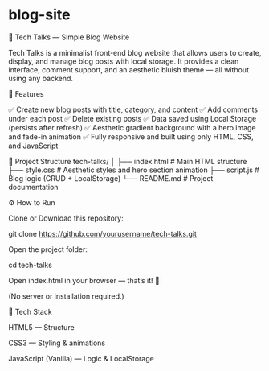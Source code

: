 # blog-site

🧠 Tech Talks — Simple Blog Website

Tech Talks is a minimalist front-end blog website that allows users to create, display, and manage blog posts with local storage.
It provides a clean interface, comment support, and an aesthetic bluish theme — all without using any backend.

🚀 Features

✅ Create new blog posts with title, category, and content
✅ Add comments under each post
✅ Delete existing posts
✅ Data saved using Local Storage (persists after refresh)
✅ Aesthetic gradient background with a hero image and fade-in animation
✅ Fully responsive and built using only HTML, CSS, and JavaScript

🧩 Project Structure
tech-talks/
│
├── index.html        # Main HTML structure
├── style.css         # Aesthetic styles and hero section animation
├── script.js         # Blog logic (CRUD + LocalStorage)
└── README.md         # Project documentation

⚙️ How to Run

Clone or Download this repository:

git clone https://github.com/yourusername/tech-talks.git


Open the project folder:

cd tech-talks


Open index.html in your browser — that’s it! 🎉

(No server or installation required.)

🎨 Tech Stack

HTML5 — Structure

CSS3 — Styling & animations

JavaScript (Vanilla) — Logic & LocalStorage
